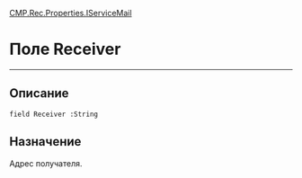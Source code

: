 ﻿---
Link: CMP.Rec.Properties.IServiceMail.@Receiver
---

<!---  Навигация
[Имя проекта](#) :
-->
[CMP.Rec.Properties.IServiceMail](Default)

# Поле Receiver
---

## Описание

    field Receiver :String

<!--
## Аргументы{#Args}

### Аргумент1

Описание аргумента 1
-->

## Назначение

Адрес получателя.

<!--
## Пример

    Receiver...
-->

